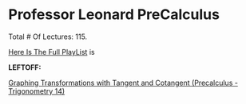 # Professor Leonard PreCalculus

Total # Of Lectures: 115.

[Here Is The Full PlayList](https://www.youtube.com/playlist?list=PLDesaqWTN6ESsmwELdrzhcGiRhk5DjwLP)
is

**LEFTOFF:**

[Graphing Transformations with Tangent and Cotangent (Precalculus - Trigonometry 14)](https://www.youtube.com/watch?v=i4rr_J1VbkY)
